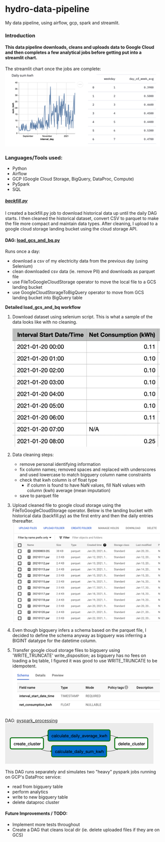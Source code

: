 # hydro-data-pipeline
My data pipeline, using airflow, gcp, spark and streamlit. 

### Introduction 
#### This data pipeline downloads, cleans and uploads data to Google Cloud and then completes a few analytical jobs before getting put into a streamlit chart. 
The streamlit chart once the jobs are complete: 
![daily_sum_kwh_chart](https://github.com/jcodezy/hydro-data-pipeline/blob/master/markdown_assets/chart_and_table_1.png)

### Languages/Tools used:
- Python
- Airflow
- GCP (Google Cloud Storage, BigQuery, DataProc, Compute) 
- PySpark
- SQL

##### [backfill.py](https://github.com/jcodezy/hydro-data-pipeline/blob/master/backfill.py) 
I created a backfill.py job to download historical data up until the daily DAG starts. I then cleaned the historical dataset, convert CSV to parquet to make the file more compact and maintain data types. After cleaning, I upload to a google cloud storage landing bucket using the cloud storage API. 

#### DAG: [load_gcs_and_bq.py](https://github.com/jcodezy/hydro-data-pipeline/blob/master/dags/load_gcs_and_bq.py) 
Runs once a day: 
- download a csv of my electricity data from the previous day (using Selenium) 
- clean downloaded csv data (ie. remove PII) and downloads as parquet file 
- use FileToGoogleCloudStorage operator to move the local file to a GCS landing bucket 
- use GoogleCloudStorageToBigQuery operator to move from GCS landing bucket into BigQuery table

**Detailed load_gcs_and_bq workflow**
1. Download dataset using selenium script. This is what a sample of the data looks like with no cleaning. 
![Raw data sample](https://github.com/jcodezy/hydro-data-pipeline/blob/master/markdown_assets/raw_csv_download_sample.png)

2. Data cleaning steps: 
    - remove personal identifying information 
    - fix column names; removed spaces and replaced with underscores and used lowercase to match bigquery column name constraints 
    - check that kwh column is of float type
        - if column is found to have NaN values, fill NaN values with column (kwh) average (mean imputation)
    - save to parquet file 

3. Upload cleaned file to google cloud storage using the FileToGoogleCloudStorage operator. Below is the landing bucket with historical data (backfill.py) as the first entry and then the daily entries thereafter.  
![landing bucket](https://github.com/jcodezy/hydro-data-pipeline/blob/master/markdown_assets/gcs_landing_bucket_w_historical.png)

4. Even though bigquery infers a schema based on the parquet file, I decided to define the schema anyway as bigquery was inferring a BIGINT datatype for the datetime column.
5. Transfer google cloud storage files to bigquery using 'WRITE_TRUNCATE' write_disposition; as bigquery has no fees on loading a bq table, I figured it was good to use WRITE_TRUNCATE to be idempotent. 
![bigquery schema](https://github.com/jcodezy/hydro-data-pipeline/blob/master/markdown_assets/bigquery_schema.png)

DAG: [pyspark_processing](https://github.com/jcodezy/hydro-data-pipeline/blob/master/dags/pyspark_processing.py)  
![pyspark dag](https://github.com/jcodezy/hydro-data-pipeline/blob/master/markdown_assets/pyspark_dag.png)

This DAG runs separately and simulates two "heavy" pyspark jobs running on GCP's DataProc service:
- read from bigquery table
- perform analytics 
- write to new bigquery table 
- delete dataproc cluster

#### Future Improvements / TODO:
- Implement more tests throughout 
- Create a DAG that cleans local dir (ie. delete uploaded files if they are on GCS)